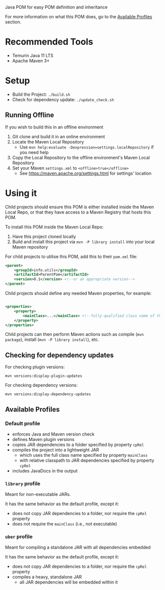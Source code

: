 Java POM for easy POM definition and inheritance

For more information on what this POM does, go to the [Available Profiles](#available-profiles) section.

# Recommended Tools

- Temurin Java 11 LTS
- Apache Maven 3+

# Setup

- Build the Project: `./build.sh`
- Check for dependency update: `./update_check.sh`

## Running Offline

If you wish to build this in an offline environment

1. Git clone and build it in an online environment
2. Locate the Maven Local Repository
    - Use `mvn help:evaluate -Dexpression=settings.localRepository` if you need help
3. Copy the Local Repository to the offline environment's Maven Local Repository
4. Set your Maven `settings.xml` to `<offline>true</offline>`
    - See https://maven.apache.org/settings.html for settings' location

# Using it

Child projects should ensure this POM is either installed inside the Maven Local Repo, or that they have access to a Maven Registry that
hosts this POM.

To install this POM inside the Maven Local Repo:
1. Have this project cloned locally
2. Build and install this project via `mvn -P library install` into your local Maven repository

For child projects to utilise this POM, add this to their `pom.xml` file:

```xml
<parent>
    <groupId>info.utils</groupId>
    <artifactId>ParentPom</artifactId>
    <version>0.1</version> <!--or an appropriate version-->
</parent>
```

Child projects should define any needed Maven properties, for example:

```xml

<properties>
    <property>
        <mainClass>...</mainClass> <!--fully-qualified class name of the main class-->
    </property>
</properties>
```

Child projects can then perform Maven actions such as compile (`mvn package`), install (`mvn -P library install`), etc.

## Checking for dependency updates
For checking plugin versions:
```shell
mvn versions:display-plugin-updates
```

For checking dependency versions:
```shell
mvn versions:display-dependency-updates
```

## Available Profiles

### Default profile

- enforces Java and Maven version check
- defines Maven plugin versions
- copies JAR dependencies to a folder specified by property `cpRel`
- compiles the project into a lightweight JAR
    - which uses the full class name specified by property `mainClass`
    - with relative classpath to JAR dependencies specified by property `cpRel`
- includes JavaDocs in the output

### `library` profile

Meant for non-executable JARs.

It has the same behavior as the default profile, except it:

- does not copy JAR dependencies to a folder, nor require the `cpRel` property
- does not require the `mainClass` (i.e., not executable)

### `uber` profile

Meant for compiling a standalone JAR with all dependencies embedded

It has the same behavior as the default profile, except it:

- does not copy JAR dependencies to a folder, nor require the `cpRel` property
- compiles a heavy, standalone JAR
    - all JAR dependencies will be embedded within it
    